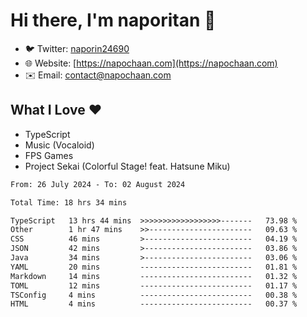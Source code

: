 # Hi there, I'm naporitan 👋

- 🐦 Twitter: [naporin24690](https://twitter.com/naporin24690)
- 🌐 Website: [https://napochaan.com](https://napochaan.com)
- ✉️ Email: [contact@napochaan.com](mailto:contact@napochaan.com)

## What I Love ❤️
- TypeScript
- Music (Vocaloid)
- FPS Games
- Project Sekai (Colorful Stage! feat. Hatsune Miku)

<!--START_SECTION:waka-->

```txt
From: 26 July 2024 - To: 02 August 2024

Total Time: 18 hrs 34 mins

TypeScript   13 hrs 44 mins  >>>>>>>>>>>>>>>>>>-------   73.98 %
Other        1 hr 47 mins    >>-----------------------   09.63 %
CSS          46 mins         >------------------------   04.19 %
JSON         42 mins         >------------------------   03.86 %
Java         34 mins         >------------------------   03.06 %
YAML         20 mins         -------------------------   01.81 %
Markdown     14 mins         -------------------------   01.32 %
TOML         12 mins         -------------------------   01.17 %
TSConfig     4 mins          -------------------------   00.38 %
HTML         4 mins          -------------------------   00.37 %
```

<!--END_SECTION:waka-->

